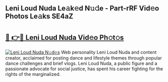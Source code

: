 ## Leni Loud Nuda Le𝚊k𝚎d N𝚞𝚍e - Part-rRF Vid𝚎o Photos Le𝚊ks SE4aZ

# <h2><a href="http://fbb97r4.evod.top/?m=Leni+Loud+Nuda">🔗 👉🔴 Leni Loud Nuda Vid𝚎o Ph𝚘t𝚘s</a></h2>

[![Leni Loud Nuda N𝚞d𝚎s](https://i.imgur.com/8V9OHl7.gif)](http://fbb97r4.evod.top/?m=Leni+Loud+Nuda)
Web personality Leni Loud Nuda and content creator, acclaimed for posting dance and lifestyle themes through popular dance challenges and brief vlogs. Leni Loud Nuda, a public figure and a passionate advocate for social justice, has spent his career fighting for the rights of the marginalized. 
